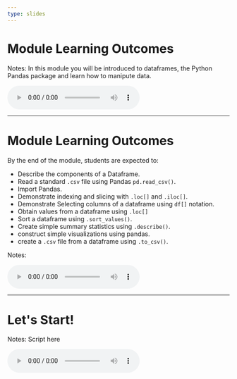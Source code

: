 ```yaml
---
type: slides
---
```


# Module Learning Outcomes

Notes: In this module you will be introduced to dataframes, the Python Pandas package and learn how to manipute data.
<html>
<audio controls >
  <source src="/placeholder_audio.mp3" />
</audio></html>

---

# Module Learning Outcomes

By the end of the module, students are expected to:
- Describe the components of a Dataframe.
- Read a standard `.csv` file using Pandas `pd.read_csv()`.
- Import Pandas.
- Demonstrate indexing and slicing with `.loc[]` and `.iloc[]`.
- Demonstrate Selecting columns of a dataframe using `df[]` notation.
- Obtain values from a dataframe using `.loc[]`
- Sort a dataframe using `.sort_values()`.
- Create simple summary statistics using `.describe()`.
- construct simple visualizations using pandas.
- create a `.csv` file from a dataframe using `.to_csv()`.

Notes: 
<html>
<audio controls >
  <source src="/placeholder_audio.mp3" />
</audio></html>

---

# Let's Start!

Notes: Script here
<html>
<audio controls >
  <source src="/placeholder_audio.mp3" />
</audio></html>
